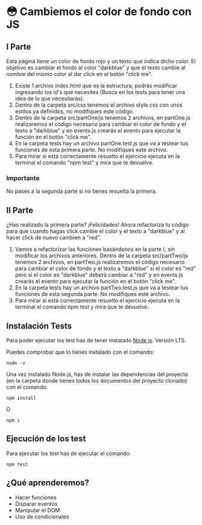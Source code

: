 # :flushed: Cambiemos el color de fondo con JS

## I Parte

Esta página tiene un color de fondo rojo y un texto que indica dicho color. El objetivo es cambiar el fondo al color "darkblue" y que el texto cambie al nombre del mismo color al dar click en el botón "click me".

1. Existe 1 archivo index.html que es la estructura, podrás modificar ingresando los id's que necesites (Busca en los tests para tener una idea de lo que necesitarás).
2. Dentro de la carpeta src/css tenemos el archivo style.css con unos estilos ya definidos, no modifiques este código.
3. Dentro de la carpeta src/partOne/js tenemos 2 archivos, en partOne.js realizaremos el código necesario para cambiar el color de fondo y el texto a "darkblue" y en events.js crearás el evento para ejecutar la función en el botón "click me".
4. En la carpeta tests hay un archivo partOne.test.js que va a testear tus funciones de esta primera parte. No modifiques este archivo.
5. Para mirar si está correctamente resuelto el ejercicio ejecuta en la terminal el comando "npm test" y mira que te devuelve.

### Importante
No pases a la segunda parte si no tienes resuelta la primera.

## II Parte

¿Has realizado la primera parte?
¡Felicidades!
Ahora refactoriza tu código para que cuando hagas click cambie el color y el texto a "darkblue" y al hacer click de nuevo cambien a "red".

1. Vamos a refactorizar las funciones basándonos en la parte I, sin modificar los archivos anteriores. Dentro de la carpeta src/partTwo/js tenemos 2 archivos, en partTwo.js realizaremos el código necesario para cambiar el color de fondo y el texto a "darkblue" si el color es "red" pero si el color es "darkblue" deberá cambiar a "red" y en events.js crearás el evento para ejecutar la función en el botón "click me".
2. En la carpeta tests hay un archivo partTwo.test.js que va a testear tus funciones de esta segunda parte. No modifiques este archivo.
3. Para mirar si está correctamente resuelto el ejercicio ejecuta en la terminal el comando npm test y mira que te devuelve.

## Instalación Tests

Para poder ejecutar los test has de tener instalado [Node.js](https://nodejs.org/es/). Versión LTS.

Puedes comprobar que lo tienes instalado con el comando:

```
node -v
```

Una vez instalado Node.js, has de instalar las dependencias del proyecto (en la carpeta donde tienes todos los documentos del proyecto clonado) con el comando:

```
npm install
```
O 
```
npm i
```

## Ejecución de los test

Para ejecutar los test has de ejecutar el comando:

```
npm test
```

## ¿Qué aprenderemos?

- Hacer funciones
- Disparar eventos
- Manipular el DOM
- Uso de condicionales